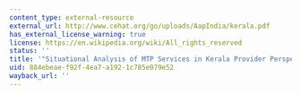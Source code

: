 ```yaml
---
content_type: external-resource
external_url: http://www.cehat.org/go/uploads/AapIndia/kerala.pdf
has_external_license_warning: true
license: https://en.wikipedia.org/wiki/All_rights_reserved
status: ''
title: '"Situational Analysis of MTP Services in Kerala Provider Perspectives." (PDF)'
uid: 884ebeae-f92f-4ea7-a192-1c785e079e52
wayback_url: ''
---
```

